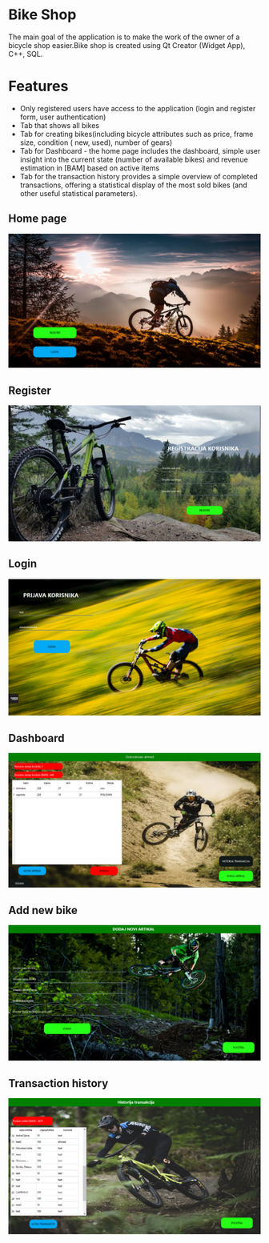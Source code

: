
# Bike Shop

The main goal of the application is to make the work of the owner of a bicycle shop easier.Bike shop is created using Qt Creator (Widget App), C++, SQL.


# Features

- Only registered users have access to the application (login and register form, user authentication)
- Tab that shows all bikes
- Tab for creating bikes(including bicycle attributes such as price, frame size, condition ( new, used), number of gears)  
- Tab for Dashboard - the home page includes the dashboard, simple user insight into the current state (number of available bikes) and revenue estimation in [BAM] based on active items
- Tab for the transaction history provides a simple overview of completed transactions, offering a statistical display of the most sold bikes (and other useful statistical parameters).
## Home page
![pocetnastranica](Project/Screenshots/pocetnastranica.png)
## Register
![Registracija](Project/Screenshots/register.png)
## Login
![Login](Project/Screenshots/login.png)
## Dashboard
![Dashboard](Project/Screenshots/dashboard.png)
## Add new bike
![Dodaj artikal](Project/Screenshots/noviartikal.png)
## Transaction history
![Historija transakcija](Project/Screenshots/transakcije.png)
